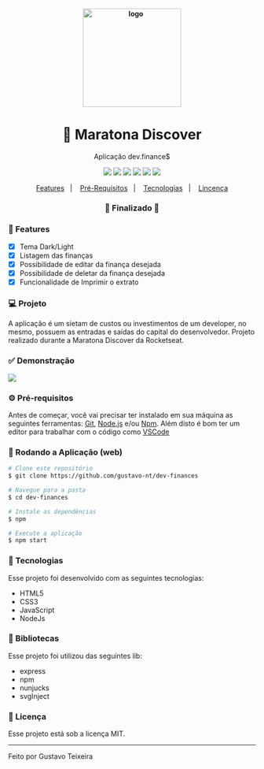 <h4 align="center">
  <img src="https://github.com/gustavo-nt/dev-finances/blob/master/public/assets/github/logo.svg" alt="logo" height="200px"/>
</h4>

<h1 align="center">
    🚀 Maratona Discover
</h1>

<p align="center">Aplicação dev.finance$</p>

<p align="center">
  <img src="https://img.shields.io/static/v1?label=node&message=12.13.1&color=339933&logo=node.js" />
  <img src="https://img.shields.io/static/v1?label=html&message=5.0&color=61DAFB&logo=html" />
  <img src="https://img.shields.io/static/v1?label=css&message=3.0&color=0088CC&logo=css" />
  <img src="https://img.shields.io/static/v1?label=js&message=ecma2018&color=yellow&logo=javascript" />
  <img src="https://img.shields.io/badge/last%21commit-february-important" />
  <img src="https://img.shields.io/badge/license-MIT-success"/>
</p>

<p align="center">
  <a href="#-features">Features</a>&nbsp;&nbsp;&nbsp;|&nbsp;&nbsp;&nbsp;
  <a href="#-pré-requisitos">Pré-Requisitos</a>&nbsp;&nbsp;&nbsp;|&nbsp;&nbsp;&nbsp;
  <a href="#-tecnologias">Tecnologias</a>&nbsp;&nbsp;&nbsp;|&nbsp;&nbsp;&nbsp;
  <a href="#-licença">Lincença</a>
</p>

<h3 align="center"> 
🚧  Finalizado  🚧
</h3>

### 📎 Features 

- [x] Tema Dark/Light
- [x] Listagem das finanças
- [x] Possibilidade de editar da finança desejada
- [x] Possibilidade de deletar da finança desejada
- [x] Funcionalidade de Imprimir o extrato

### 💻 Projeto

A aplicação é um sietam de custos ou investimentos de um developer, no mesmo, possuem as entradas e saídas do capital do desenvolvedor. Projeto realizado durante a Maratona Discover da Rocketseat.

### ✅ Demonstração
<img src="https://github.com/gustavo-nt/dev-finances/blob/master/public/assets/github/dev.finances-github.PNG" />

### ⚙ Pré-requisitos

Antes de começar, você vai precisar ter instalado em sua máquina as seguintes ferramentas:
[Git](https://git-scm.com), [Node.js](https://nodejs.org/en/) e/ou [Npm](https://www.npmjs.com/get-npm). 
Além disto é bom ter um editor para trabalhar com o código como [VSCode](https://code.visualstudio.com/)

### 📗 Rodando a Aplicação (web)

```bash
# Clone este repositório
$ git clone https://github.com/gustavo-nt/dev-finances

# Navegue para a pasta
$ cd dev-finances

# Instale as dependências
$ npm

# Execute a aplicação
$ npm start
```

### 🚀 Tecnologias

Esse projeto foi desenvolvido com as seguintes tecnologias:

- HTML5
- CSS3
- JavaScript
- NodeJs

### 📕 Bibliotecas

Esse projeto foi utilizou das seguintes lib:

- express
- npm
- nunjucks
- svgInject

### 📝 Licença

Esse projeto está sob a licença MIT.

<hr/>

Feito por Gustavo Teixeira
